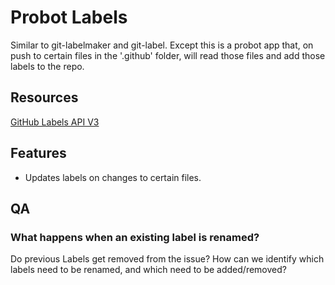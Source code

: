 # Probot Labels

Similar to git-labelmaker and git-label. Except this is a probot app that, on push to certain files in the '.github' folder, will read those files and add those labels to the repo.

## Resources

[GitHub Labels API V3](https://developer.github.com/v3/issues/labels/#update-a-label)

## Features

- Updates labels on changes to certain files.

## QA

### What happens when an existing label is renamed?

Do previous Labels get removed from the issue? How can we identify which labels need to be renamed, and which need to be added/removed?
